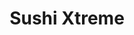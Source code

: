 ---
layout: place
title: Sushi Xtreme
permalink: /delaware/wilmington/sushi-xtreme.html
stateAbbr: DE
stateName: Delaware
cityName: Wilmington
seo:
  type: restaurant
  links: https://www.sushixtreme.net/
place_id: ChIJMwredh8Ax4kRTgkfYmhsBEw
photos:
  - name: >-
      places/ChIJMwredh8Ax4kRTgkfYmhsBEw/photos/AeeoHcJEtG9xfALSnrbUX1DJZhsgJtjOfBtVlwlnNIP5tQYTaXR8XoHePk2oGZKWZjACpuKe1DnIO3HCeqMoKEMNMge6gWf_lr_DkAGvN5CHwjxBRPd0DTOdtotzWZA0oISxio4zE33-HJjXiOnF9HYV3TwQDTpnFJR4cl77ZmU5f20hhE7d5d35DSnVA2Da4xcoKvpUy0lRqcB2cNkaginGYBx4mytCUokZMoC8e8PJnguydFC6NYf4Mrha0pFWGzOQ3oE3jCjIR1s4KJrY7BILUrAiKm-sdBFONYwUJXayjDPySw7Kr323buLndNRXcokPipxk9GOSLAwIFgYtEpERvKWZLrVAEjDxCZMXSmSZstAptqicvJ5j1qFpccUvlviXJ76rtUimobVYD8IYiVgt7K9bVDYj5XqJTQxpWyYLr2gOU3lH
    widthPx: 4032
    heightPx: 3024
    authorAttributions:
      - displayName: Mike Field
        uri: https://maps.google.com/maps/contrib/115164416713649060599
        photoUri: >-
          https://lh3.googleusercontent.com/a/ACg8ocJNxYZHntBXzaii8yh5MIa04Fr_2VJVmDoklVtP0tfL3MrjKQ=s100-p-k-no-mo
    flagContentUri: >-
      https://www.google.com/local/imagery/report/?cb_client=maps_api_places.places_api&image_key=!1e10!2sCIHM0ogKEICAgIDL8_eo8wE&hl=en-US
    googleMapsUri: >-
      https://www.google.com/maps/place//data=!3m4!1e2!3m2!1sCIHM0ogKEICAgIDL8_eo8wE!2e10!4m2!3m1!1s0x89c7001f76de0a33:0x4c046c68621f094e
  - name: >-
      places/ChIJMwredh8Ax4kRTgkfYmhsBEw/photos/AeeoHcK4-oIJ_YYnXgqbSrnBqOFWvA6fwD7BzemcQ3lk6t3TLpvD-qbg1Eqb6zDsF_C5bsvkhwlltDVdtjqKnFw4hKRGcVPi0IwexBqEkkBH2A4RkQ-4qWX97L9IRDE2qlkpsdSBl9yp9y3Z9nbz0YTy-84Z-ZRMUNJtuotGuBuUmNZlnbyVklrteETOF-MHLkS-eIzSmEQ30gPHUcN4yVP53fIpaHUYuC4c0yYzHVC2M91J7gLw4wvECUoeGUzPWZpuGLYTqdTvJwYWVwEsr2hWpJGuB9FfMF0FMxSH_T3qS7JmyA
    widthPx: 2048
    heightPx: 1153
    authorAttributions:
      - displayName: Sushi Xtreme
        uri: https://maps.google.com/maps/contrib/112644832954988226822
        photoUri: >-
          https://lh3.googleusercontent.com/a-/ALV-UjWpSpGJ_7cYsqM7tYAAJ5eVYg9XiwxOfTgsMFDyuLtBRtNdXfQ=s100-p-k-no-mo
    flagContentUri: >-
      https://www.google.com/local/imagery/report/?cb_client=maps_api_places.places_api&image_key=!1e10!2sAF1QipN7fYOXJWLHGP5KRbB1FuRT6REUWXdEdMV_-NiH&hl=en-US
    googleMapsUri: >-
      https://www.google.com/maps/place//data=!3m4!1e2!3m2!1sAF1QipN7fYOXJWLHGP5KRbB1FuRT6REUWXdEdMV_-NiH!2e10!4m2!3m1!1s0x89c7001f76de0a33:0x4c046c68621f094e
  - name: >-
      places/ChIJMwredh8Ax4kRTgkfYmhsBEw/photos/AeeoHcJgr9HYMchJMiZhmGLSNXg4WvZX2xN7uBJ-jDUz8hsvZHCTs-TnNgYt24B7DnBB6Nic6rMwG_FA1-av68I7o9mLIrKWcYUnBvewMzX5G-RXzGMGcDVeeKFtz2cPMzkNET9yCrmKn1JP3ZfkdWC_XqXC6ibFpRBi5YgJ4GEW3meaISwtsiPGwwZ4gMdWkFgbZFSKUIfdyDW4AgvDY3-rpTlK5BUkYVKtmap3NwOySUhpwcsc8WqlZnZbA356XU0hx3SBtl1JzCkTfRFKDFGWalsuw6ho2P2bBlgeTk0Wx9noUKiqRcTYSFRGK6NVymQp5KCljNLPJxsI3qv3V66AuEaeL-DNlCWaLLKz-C0Vf4S4x4Kclrb_RKMqtDqs6Px3qfZfJOzqP9EDB0tr0gIWwVt7faW_FK_kxWF3XJaoDiE
    widthPx: 4800
    heightPx: 3600
    authorAttributions:
      - displayName: Richard Sun
        uri: https://maps.google.com/maps/contrib/101099290888024115982
        photoUri: >-
          https://lh3.googleusercontent.com/a-/ALV-UjV_z33jkHSy56FATxeATcMwHkmTawIfUWY9CJ1UKjASZ4Xyq8tS=s100-p-k-no-mo
    flagContentUri: >-
      https://www.google.com/local/imagery/report/?cb_client=maps_api_places.places_api&image_key=!1e10!2sCIHM0ogKEICAgIC_ley_Rg&hl=en-US
    googleMapsUri: >-
      https://www.google.com/maps/place//data=!3m4!1e2!3m2!1sCIHM0ogKEICAgIC_ley_Rg!2e10!4m2!3m1!1s0x89c7001f76de0a33:0x4c046c68621f094e
  - name: >-
      places/ChIJMwredh8Ax4kRTgkfYmhsBEw/photos/AeeoHcJocDjisk3uHzx-iq1mLBc9FdeIkcXig8pz8Dj5vosmqV3JWEyt4h7fU0_Fu23WSPlunTo30F4saNrlQOkty6L-4xblp4BNOxtOJRZRUfvFEAuiaywiCXs0Nopr2Pp4GMyHMcHoDsyHS-aSjJ11f461iLA5VNQR3p3E9gN8L4wlchUAkQzfXy0P1tqR25mw_Z4AvVMUn1ErkQb0t19utlTK8H0UgKOo4eNRLPAtTV40TH1u1Kh0ytNJ3VCyvhPwQe0IXd0BHiOTfM_5kkn1HCGhD2QnbfZ5n5KpQYltOQLDm1sbKy31_S3k9Vmd0dGZlBNgJ9Qf01Wlm3Zwr5jOjNP4XpWyhF8ZbRMexSrNOWdQfXpKkio-snLmBEcqzM4Q2ZsmF-MlIPVc0qrKFlS4GV-typV5QDw2YRHwQPjBh4WYQVgp
    widthPx: 2931
    heightPx: 3050
    authorAttributions:
      - displayName: Leona pan
        uri: https://maps.google.com/maps/contrib/115911214548011253463
        photoUri: >-
          https://lh3.googleusercontent.com/a/ACg8ocILaKMVlLKSIXO2wPONUQkzCHvs_RdjKQdFwz0Ythr7reywdw=s100-p-k-no-mo
    flagContentUri: >-
      https://www.google.com/local/imagery/report/?cb_client=maps_api_places.places_api&image_key=!1e10!2sCIHM0ogKEICAgIDru5vX_AE&hl=en-US
    googleMapsUri: >-
      https://www.google.com/maps/place//data=!3m4!1e2!3m2!1sCIHM0ogKEICAgIDru5vX_AE!2e10!4m2!3m1!1s0x89c7001f76de0a33:0x4c046c68621f094e
  - name: >-
      places/ChIJMwredh8Ax4kRTgkfYmhsBEw/photos/AeeoHcJSyEk7Ybi14X4ZslrsnUPY_-cfP1NSiYB_r9ZVNjmtMX6Y8buGO6XCHhdSh8VNvkI9tbEHSIj6o5h7KIbjq6InxNX2T6xUTXOq-DIDgarqo0w40ezE-0ngCSRdDQUv4CRvNUyTWdinLuBZM0umZwXmVY7x2ADwcadi9GIiBosFDO7JeClTNvrdB-JRc4-ilnAD8P4UdtJsXPdSDFVVFQC7AuoCrJDAARWxUhqJY-fuYBnp_h6M_hZ0ThM8AZGDEWyxEQPNa06CRuucCnhOR071_vYBzcy11KnbArKXeNlSdTNrxsA-vLGH4QOx8kwLWGpn6WcZNNuSkZ3J0XpzhIiprB9HLzXbdAX0jYJcMvj3RsrHS-gPcdWXIGDqDN9o3xjuVCHkmYrPlwYtVEacMeHFcLS6tHnkaZPSSNd--12fP5Ae7YrZuBX2OPKwW4Zm
    widthPx: 3468
    heightPx: 4624
    authorAttributions:
      - displayName: LC Collins
        uri: https://maps.google.com/maps/contrib/116804747203384935791
        photoUri: >-
          https://lh3.googleusercontent.com/a-/ALV-UjVT6kyv4JsmOdqlJMZ2gyUEt4B5s6hV909Bp0kcIIHhbuvthlzgPQ=s100-p-k-no-mo
    flagContentUri: >-
      https://www.google.com/local/imagery/report/?cb_client=maps_api_places.places_api&image_key=!1e10!2sCIABIhADydERSCsWAWfl5MIAAbiQ&hl=en-US
    googleMapsUri: >-
      https://www.google.com/maps/place//data=!3m4!1e2!3m2!1sCIABIhADydERSCsWAWfl5MIAAbiQ!2e10!4m2!3m1!1s0x89c7001f76de0a33:0x4c046c68621f094e
  - name: >-
      places/ChIJMwredh8Ax4kRTgkfYmhsBEw/photos/AeeoHcKyf2qJ6rGueZ2DmJdvuUiPLG8L8UdB83VoIkb0-IiP5xvT5_Les2fB5h0QofrbgumF2JtAOooS2kGj87pMTaIH_lECodVHse73WyOEw47xN98S4Vfr7gq-fvtcepfaTwQHBOfathqx5go1hCdmHPkz3aLq7qYJEQAdNtAAqJ4t-4CEzqu4ifXa0206kJq3vxUFL_0B_IXs66KVR8z04ta5WqWyoMMoNHM6EmV_V4LM_SJKJ_eJh4-dhaDTIw5D8V01qjjqJjskXsaJXn3upSvykLHSvXSYd3RLjeKzG366aClbGC_V7WRY_eAhm2kGIGgukf2xp3W25ZA8CshEDJEFVvuvwjtLLvGbSoAt9eCaKxLzfrkoFcnhlxog0xFG4uwcvOJMzQxxniuATci-qSdVdBVtEMOrtUUbsVpR2tiJSI7T
    widthPx: 4032
    heightPx: 3024
    authorAttributions:
      - displayName: Kizzy
        uri: https://maps.google.com/maps/contrib/101902739541993669930
        photoUri: >-
          https://lh3.googleusercontent.com/a-/ALV-UjV6CaU2UfF4e_KACujDaM_RB1OjxKM5VnU4P7pSWKHiIFXPBfxI=s100-p-k-no-mo
    flagContentUri: >-
      https://www.google.com/local/imagery/report/?cb_client=maps_api_places.places_api&image_key=!1e10!2sCIHM0ogKEICAgMCQ2eao1wE&hl=en-US
    googleMapsUri: >-
      https://www.google.com/maps/place//data=!3m4!1e2!3m2!1sCIHM0ogKEICAgMCQ2eao1wE!2e10!4m2!3m1!1s0x89c7001f76de0a33:0x4c046c68621f094e
  - name: >-
      places/ChIJMwredh8Ax4kRTgkfYmhsBEw/photos/AeeoHcL8E-zmQrwywy-kNGI3NUEDMMnwErwKAca_c90GPhvtskS7HZ8ZMfBjXYPoS0VOIOPiXVpkEN0qcJqHZY61x4pMkXRro4bwDpjZzCgV_Ar1KlHNPkhsUxLXy3-qXLyUIISkfw6ZDBF3fz3ft_8Ej7FYF1JiOF0WWpqEfgOnBELJQlzc13_SSOFc4SmQ8XqTP1fvwcgteLARd4AoEZiYRYXOj08kCir3XzzCGtBgIwljKB296XJb7YgXrRndOJG7pdQO4Ir6GnmV11-CGeDt8kKPlcur1FOpW_FvREEzrkVW5urLkt77yBEy2_CxIG2AUiMVS6VHX7EXxTwXsAq8Gnye_VTKtXag9Hm2Zp1X7gBQuyaewUUyZIrWIxS26hdQKJtERcZM6SLX7kgUMca2Flr9R2dOivC7hvfKMkMddfa-ts7a
    widthPx: 4032
    heightPx: 3024
    authorAttributions:
      - displayName: Richard Sun
        uri: https://maps.google.com/maps/contrib/101099290888024115982
        photoUri: >-
          https://lh3.googleusercontent.com/a-/ALV-UjV_z33jkHSy56FATxeATcMwHkmTawIfUWY9CJ1UKjASZ4Xyq8tS=s100-p-k-no-mo
    flagContentUri: >-
      https://www.google.com/local/imagery/report/?cb_client=maps_api_places.places_api&image_key=!1e10!2sCIHM0ogKEICAgIC_ley_qgE&hl=en-US
    googleMapsUri: >-
      https://www.google.com/maps/place//data=!3m4!1e2!3m2!1sCIHM0ogKEICAgIC_ley_qgE!2e10!4m2!3m1!1s0x89c7001f76de0a33:0x4c046c68621f094e
  - name: >-
      places/ChIJMwredh8Ax4kRTgkfYmhsBEw/photos/AeeoHcJ-bpB69cHRxBi-G5_DositUwOawIZ4lRs0Seba3yhY4Pmf5d15IPTC1-RAoY8zT3QYuXcfUviPq6F3unsYIzBBVLeL8RkO_C2r0dMKUml6r4RX81NJcUinOvjJahkwlqjDKRzqXiD_hdOFBJtXwVXNQUznrNNaQmyiBmiNrXbyvjw0v8gE1WGTn4OOQUztZQjtQBqNVrgTKti2RkdbEMzBdMJJ8FdLA0rPNDhz88NFsv6JYaMGaSq0d2NAkE5Rybndqlx8OgEIxMJgXkiCQPaRK1juzgiKyp7aelz7eJLasYJt4ogjjYQR9DgX-nM2MjPYphKIeMPsNGJMlG22fUi0JsGYkQCDVYZQLgKQZRQITu4SdONZ1lvhW2VvP-FUfqvuqUxFARcfvT2_eiBPfy4BW6LxQtMxFaxi9zmlJZ8
    widthPx: 3024
    heightPx: 4032
    authorAttributions:
      - displayName: Çiğdem Arca
        uri: https://maps.google.com/maps/contrib/108829805069508480672
        photoUri: >-
          https://lh3.googleusercontent.com/a-/ALV-UjUWFEe8uZkvXvlGLH1nzEDiXpwPncN82s9sV56aZqjGmH1fe9a2=s100-p-k-no-mo
    flagContentUri: >-
      https://www.google.com/local/imagery/report/?cb_client=maps_api_places.places_api&image_key=!1e10!2sCIHM0ogKEICAgICD0KfXAg&hl=en-US
    googleMapsUri: >-
      https://www.google.com/maps/place//data=!3m4!1e2!3m2!1sCIHM0ogKEICAgICD0KfXAg!2e10!4m2!3m1!1s0x89c7001f76de0a33:0x4c046c68621f094e
  - name: >-
      places/ChIJMwredh8Ax4kRTgkfYmhsBEw/photos/AeeoHcLV-hRi03ihK3INYudNZ1b_9JCJXtFSwn3r441ArCiEu-CfATLSPdbS6xwN6UAqiOnqWGhG3YU8lOfApWhnYl3s9904RxzGKzqcWVa72MpPf_aLqv9Hpwke1CVbT8l3dqIAGustNuJwhYZSrQXv_96bTSewXtRIG3KJ08_V9hKUVcD0Jq20evS1KWFM09diH4DcsU6E2OsT2Txu9ExEBD3Uvs-EhU_Id78adgwzXMYf9Btlmxl6dHSPAqLSrW-FqZJDRPdSX1taulDUKRz6rTAsux4VaZUHURSD4SbyMUw5xwpN8h_QOsy0ndt7h0dSKp95iSRcpCWjxWPSBYIz-WB9y0EvjFib1M2B6mdCD53Lht_cmLku6IQiIgeat-urA2KsNaQ4ShkQxlD9cBxqW0n2Wre7mNe0L7so_JbjLA4L-nE
    widthPx: 3024
    heightPx: 3024
    authorAttributions:
      - displayName: Amy Heinrich
        uri: https://maps.google.com/maps/contrib/110880028444020585877
        photoUri: >-
          https://lh3.googleusercontent.com/a/ACg8ocLNIOhKi_Zg8rVQXLLuCzvqEW2Ta9lYtlIEGMIse8zN27MhcQ=s100-p-k-no-mo
    flagContentUri: >-
      https://www.google.com/local/imagery/report/?cb_client=maps_api_places.places_api&image_key=!1e10!2sCIHM0ogKEICAgIDR8uSNrwE&hl=en-US
    googleMapsUri: >-
      https://www.google.com/maps/place//data=!3m4!1e2!3m2!1sCIHM0ogKEICAgIDR8uSNrwE!2e10!4m2!3m1!1s0x89c7001f76de0a33:0x4c046c68621f094e
  - name: >-
      places/ChIJMwredh8Ax4kRTgkfYmhsBEw/photos/AeeoHcJ-oLTDN3pFTixVKmXpuj-WpRvs0TWhVPEOLruEj4Z3y9bzHPL1UHC8u1kdJe-StkXZ6V66YuQlfFbFDKFWepStsZIdyveM5iK5Rcu2FVeoNUZWoHpDCgx8n6YfJmtrWf4c5E56mrSIYcqb0LNR3iRJM-m1OxXXhk6XVM3OPxutS0c5-3oIV-DWo73d7c9eO39QlrgRiJHYAQvaBdWLEAQYenVDuLbrkEQu3ZoHhm6z4AJQ9Pr_KHM8KtzmSSSfUaC6geZd24gb2nNgBDDtsEOMDJTxFvDkY0OOP99gZVM3OavRBxEWXNVjdgci4cER-id0k8IJbgLCEliVJx98TGrra7H8Z11UOJXXpNAYmMtI8NHE0tc9rnnpARrGTqaG3-mDww09qMW_EX2lec-mKiyv7wYfiwv2M5IWzC6XtdtnUsVC
    widthPx: 1908
    heightPx: 4032
    authorAttributions:
      - displayName: Kit Cheng
        uri: https://maps.google.com/maps/contrib/116265935793834525276
        photoUri: >-
          https://lh3.googleusercontent.com/a-/ALV-UjU4OpoICLFnapKgOQIjNKG-7debjtd0Pr20ARFyvIx33AHN6deJ=s100-p-k-no-mo
    flagContentUri: >-
      https://www.google.com/local/imagery/report/?cb_client=maps_api_places.places_api&image_key=!1e10!2sCIHM0ogKEICAgID3pbKAxwE&hl=en-US
    googleMapsUri: >-
      https://www.google.com/maps/place//data=!3m4!1e2!3m2!1sCIHM0ogKEICAgID3pbKAxwE!2e10!4m2!3m1!1s0x89c7001f76de0a33:0x4c046c68621f094e
address: 4708 Limestone Rd, Wilmington, DE 19808, USA
street: 4708 Limestone Rd
city: Wilmington
state: DE
zip: '19808'
country: USA
neighborhood: null
latitude: '39.739416'
longitude: '-75.692541'
accessibility_options:
  wheelchairAccessibleParking: true
  wheelchairAccessibleEntrance: true
  wheelchairAccessibleRestroom: true
  wheelchairAccessibleSeating: true
business_status: OPERATIONAL
name: Sushi Xtreme
google_maps_links:
  directionsUri: >-
    https://www.google.com/maps/dir//''/data=!4m7!4m6!1m1!4e2!1m2!1m1!1s0x89c7001f76de0a33:0x4c046c68621f094e!3e0
  placeUri: https://maps.google.com/?cid=5477622242367965518
  writeAReviewUri: >-
    https://www.google.com/maps/place//data=!4m3!3m2!1s0x89c7001f76de0a33:0x4c046c68621f094e!12e1
  reviewsUri: >-
    https://www.google.com/maps/place//data=!4m4!3m3!1s0x89c7001f76de0a33:0x4c046c68621f094e!9m1!1b1
  photosUri: >-
    https://www.google.com/maps/place//data=!4m3!3m2!1s0x89c7001f76de0a33:0x4c046c68621f094e!10e5
primary_type: Sushi Restaurant
opening_hours:
  regular: null
  current: null
secondary_opening_hours:
  regular:
    weekdayDescriptions: null
    type: null
  current:
    weekdayDescriptions: null
    type: null
phone: (302) 235-8844
price_level: null
price_range: $20 &ndash; $30
rating: '4.4'
rating_count: 0
website: https://www.sushixtreme.net/
description: >-
  Discover Sushi Xtreme in Wilmington, DE$$$Nestled in Wilmington, DE, Sushi
  Xtreme offers a casual dining experience focused on fresh Japanese-inspired
  cuisine, including an array of sushi options that appeal to those seeking
  variety and value. This spot stands out with its all-you-can-eat selections,
  making it a go-to choice for sushi enthusiasts looking for flavorful rolls and
  other traditional dishes in a welcoming atmosphere. Accessibility features
  like wheelchair-friendly parking and seating enhance the visit for everyone,
  adding to its appeal as a convenient local eatery. The menu highlights
  creative preparations that blend classic flavors with modern twists, perfect
  for anyone exploring top-rated sushi restaurants nearby.
generative_summary: >-
  Discover Sushi Xtreme in Wilmington, DE$$$Nestled in Wilmington, DE, Sushi
  Xtreme offers a casual dining experience focused on fresh Japanese-inspired
  cuisine, including an array of sushi options that appeal to those seeking
  variety and value. This spot stands out with its all-you-can-eat selections,
  making it a go-to choice for sushi enthusiasts looking for flavorful rolls and
  other traditional dishes in a welcoming atmosphere. Accessibility features
  like wheelchair-friendly parking and seating enhance the visit for everyone,
  adding to its appeal as a convenient local eatery. The menu highlights
  creative preparations that blend classic flavors with modern twists, perfect
  for anyone exploring top-rated sushi restaurants nearby.
generative_disclosure: Summarized by AI using the Grok-3-Mini model.
reviews:
  - name: >-
      places/ChIJMwredh8Ax4kRTgkfYmhsBEw/reviews/ChdDSUhNMG9nS0VJQ0FnSUQzcGJLQTJ3RRAB
    relativePublishTimeDescription: 4 months ago
    rating: 3
    text:
      text: >-
        Our first time here.  Experience was OK.  For my wife and me, the
        environment was too loud.  They had a packed house.  Food was OK but we
        waited around 29 minutes for our second round with nothing on the
        table.  Their fish quality was decent but selection was limited.  My
        biggest compliant is that they had a limit of 20 pieces of sashimi per
        person.  If there's a limit, then it's not all you can eat right?  Also
        in my opinion, their tables are squeezed to tightly.  Waitresses are
        brushing upon you when they go between tables
      languageCode: en
    originalText:
      text: >-
        Our first time here.  Experience was OK.  For my wife and me, the
        environment was too loud.  They had a packed house.  Food was OK but we
        waited around 29 minutes for our second round with nothing on the
        table.  Their fish quality was decent but selection was limited.  My
        biggest compliant is that they had a limit of 20 pieces of sashimi per
        person.  If there's a limit, then it's not all you can eat right?  Also
        in my opinion, their tables are squeezed to tightly.  Waitresses are
        brushing upon you when they go between tables
      languageCode: en
    authorAttribution:
      displayName: Kit Cheng
      uri: https://www.google.com/maps/contrib/116265935793834525276/reviews
      photoUri: >-
        https://lh3.googleusercontent.com/a-/ALV-UjU4OpoICLFnapKgOQIjNKG-7debjtd0Pr20ARFyvIx33AHN6deJ=s128-c0x00000000-cc-rp-mo-ba5
    publishTime: '2024-11-17T01:03:30.633347Z'
    flagContentUri: >-
      https://www.google.com/local/review/rap/report?postId=ChdDSUhNMG9nS0VJQ0FnSUQzcGJLQTJ3RRAB&d=17924085&t=1
    googleMapsUri: >-
      https://www.google.com/maps/reviews/data=!4m6!14m5!1m4!2m3!1sChdDSUhNMG9nS0VJQ0FnSUQzcGJLQTJ3RRAB!2m1!1s0x89c7001f76de0a33:0x4c046c68621f094e
  - name: >-
      places/ChIJMwredh8Ax4kRTgkfYmhsBEw/reviews/ChZDSUhNMG9nS0VJQ0FnTURRczRiUUhBEAE
    relativePublishTimeDescription: a month ago
    rating: 5
    text:
      text: >-
        Great place!  Unlimited sushi and more!  Everything we got was delicious
        and freshly made to order.  Service is quick and efficient, and the
        place is spacious and clean. I really loved this restaurant, it was a
        new experience for me will definitely visit again.
      languageCode: en
    originalText:
      text: >-
        Great place!  Unlimited sushi and more!  Everything we got was delicious
        and freshly made to order.  Service is quick and efficient, and the
        place is spacious and clean. I really loved this restaurant, it was a
        new experience for me will definitely visit again.
      languageCode: en
    authorAttribution:
      displayName: linda hu
      uri: https://www.google.com/maps/contrib/101996440104433046999/reviews
      photoUri: >-
        https://lh3.googleusercontent.com/a/ACg8ocI2RUYCm7x_TOc_UcHwwodNyVNHC0XQK0v8Z70CWrk6UvKwrw=s128-c0x00000000-cc-rp-mo
    publishTime: '2025-03-14T02:05:56.008918Z'
    flagContentUri: >-
      https://www.google.com/local/review/rap/report?postId=ChZDSUhNMG9nS0VJQ0FnTURRczRiUUhBEAE&d=17924085&t=1
    googleMapsUri: >-
      https://www.google.com/maps/reviews/data=!4m6!14m5!1m4!2m3!1sChZDSUhNMG9nS0VJQ0FnTURRczRiUUhBEAE!2m1!1s0x89c7001f76de0a33:0x4c046c68621f094e
  - name: >-
      places/ChIJMwredh8Ax4kRTgkfYmhsBEw/reviews/ChdDSUhNMG9nS0VJQ0FnTUNRMmVhbzV3RRAB
    relativePublishTimeDescription: a month ago
    rating: 5
    text:
      text: >-
        Probably my favourite place to eat now. Fantastic service, the staff are
        always kind and lovely people. The food is extravagant and delicious
        every single time. Amazing place to be, every time I leave I can’t wait
        to go again
      languageCode: en
    originalText:
      text: >-
        Probably my favourite place to eat now. Fantastic service, the staff are
        always kind and lovely people. The food is extravagant and delicious
        every single time. Amazing place to be, every time I leave I can’t wait
        to go again
      languageCode: en
    authorAttribution:
      displayName: Kizzy
      uri: https://www.google.com/maps/contrib/101902739541993669930/reviews
      photoUri: >-
        https://lh3.googleusercontent.com/a-/ALV-UjV6CaU2UfF4e_KACujDaM_RB1OjxKM5VnU4P7pSWKHiIFXPBfxI=s128-c0x00000000-cc-rp-mo
    publishTime: '2025-03-05T21:19:33.662956Z'
    flagContentUri: >-
      https://www.google.com/local/review/rap/report?postId=ChdDSUhNMG9nS0VJQ0FnTUNRMmVhbzV3RRAB&d=17924085&t=1
    googleMapsUri: >-
      https://www.google.com/maps/reviews/data=!4m6!14m5!1m4!2m3!1sChdDSUhNMG9nS0VJQ0FnTUNRMmVhbzV3RRAB!2m1!1s0x89c7001f76de0a33:0x4c046c68621f094e
  - name: >-
      places/ChIJMwredh8Ax4kRTgkfYmhsBEw/reviews/ChZDSUhNMG9nS0VJQ0FnSUNfbGV5X01nEAE
    relativePublishTimeDescription: 2 months ago
    rating: 5
    text:
      text: >-
        $50 + $10 for the two of us for the sushi all you can eat excluding
        sashimi, i felt it was worth it as we could get a greater variety than
        just ordering rolls separately for the cost.
      languageCode: en
    originalText:
      text: >-
        $50 + $10 for the two of us for the sushi all you can eat excluding
        sashimi, i felt it was worth it as we could get a greater variety than
        just ordering rolls separately for the cost.
      languageCode: en
    authorAttribution:
      displayName: Richard Sun
      uri: https://www.google.com/maps/contrib/101099290888024115982/reviews
      photoUri: >-
        https://lh3.googleusercontent.com/a-/ALV-UjV_z33jkHSy56FATxeATcMwHkmTawIfUWY9CJ1UKjASZ4Xyq8tS=s128-c0x00000000-cc-rp-mo-ba8
    publishTime: '2025-01-17T19:55:19.397178Z'
    flagContentUri: >-
      https://www.google.com/local/review/rap/report?postId=ChZDSUhNMG9nS0VJQ0FnSUNfbGV5X01nEAE&d=17924085&t=1
    googleMapsUri: >-
      https://www.google.com/maps/reviews/data=!4m6!14m5!1m4!2m3!1sChZDSUhNMG9nS0VJQ0FnSUNfbGV5X01nEAE!2m1!1s0x89c7001f76de0a33:0x4c046c68621f094e
  - name: >-
      places/ChIJMwredh8Ax4kRTgkfYmhsBEw/reviews/ChdDSUhNMG9nS0VJQ0FnTUNJeXFlTHp3RRAB
    relativePublishTimeDescription: a week ago
    rating: 5
    text:
      text: >-
        Bento box is our go-to!  Great deal and every component of the meal was
        really good. Friendly and quick service in a quiet/laid back relaxing
        dining room but also very convenient for takeout. Have gone about 5
        times in the last 6 months and each time its a positive experience. All
        the sushi is fresh and flavorful!  Well done!
      languageCode: en
    originalText:
      text: >-
        Bento box is our go-to!  Great deal and every component of the meal was
        really good. Friendly and quick service in a quiet/laid back relaxing
        dining room but also very convenient for takeout. Have gone about 5
        times in the last 6 months and each time its a positive experience. All
        the sushi is fresh and flavorful!  Well done!
      languageCode: en
    authorAttribution:
      displayName: Nick Kolas
      uri: https://www.google.com/maps/contrib/103732137330875976516/reviews
      photoUri: >-
        https://lh3.googleusercontent.com/a-/ALV-UjUU-CRe9ZsROEqEaKPbJTPUDb3kHLJ48CMJfMYXlIxjnJB4ikOE=s128-c0x00000000-cc-rp-mo-ba3
    publishTime: '2025-04-01T02:49:18.690273Z'
    flagContentUri: >-
      https://www.google.com/local/review/rap/report?postId=ChdDSUhNMG9nS0VJQ0FnTUNJeXFlTHp3RRAB&d=17924085&t=1
    googleMapsUri: >-
      https://www.google.com/maps/reviews/data=!4m6!14m5!1m4!2m3!1sChdDSUhNMG9nS0VJQ0FnTUNJeXFlTHp3RRAB!2m1!1s0x89c7001f76de0a33:0x4c046c68621f094e
review_summary: >-
  What Customers Are Saying$$$Visitors often rave about the delicious and fresh
  sushi selections, noting that the all-you-can-eat deals provide great value
  without skimping on quality. Many appreciate the quick service and clean,
  spacious environment that makes dining out feel relaxed and enjoyable, with
  options like bento boxes adding to the positive experiences. While some
  mention occasional waits during busy times, the overall consensus leans toward
  it being a fantastic spot for groups or families, with meals consistently
  described as flavorful and satisfying. Feedback highlights the restaurant's
  ability to deliver a welcoming vibe that encourages repeat visits, making it a
  solid pick for anyone hunting for reliable sushi places near me. Overall, it's
  praised for balancing affordability with tasty options, though a few suggest
  checking for limits on certain items to manage expectations.
review_disclosure: Summarized by AI using the Grok-3-Mini model.
parking_options:
  freeParkingLot: true
  freeStreetParking: true
  valetParking: false
payment_options:
  acceptsCreditCards: true
  acceptsDebitCards: true
  acceptsCashOnly: false
  acceptsNfc: true
allow_dogs: null
curbside_pickup: null
delivery: true
dine_in: true
good_for_children: true
good_for_groups: true
good_for_sports: false
live_music: false
menu_for_children: false
outdoor_seating: false
reservable: true
restroom: true
serves_beer: true
serves_breakfast: null
serves_brunch: false
serves_cocktails: null
serves_coffee: null
serves_dinner: true
serves_dessert: true
serves_lunch: true
serves_vegetarian_food: null
serves_wine: true
takeout: true
update_category: pro
places_description: null

---